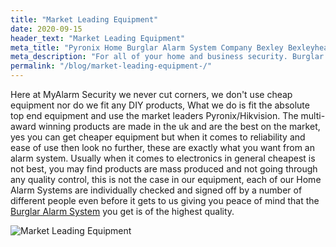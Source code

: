 ```yaml
---
title: "Market Leading Equipment"
date: 2020-09-15
header_text: "Market Leading Equipment"
meta_title: "Pyronix Home Burglar Alarm System Company Bexley Bexleyheath - My Alarm Security"
meta_description: "For all of your home and business security. Burglar Alarm Servicing, Burglar Alarm Installation, Alarm Battery and CCTV. Call 020 8302 4065 or email us."
permalink: "/blog/market-leading-equipment-/"
---
```


Here at MyAlarm Security we never cut corners, we don\'t use cheap equipment nor do we fit any DIY products, What we do is fit the absolute top end equipment and use the market leaders Pyronix/Hikvision. The multi-award winning products are made in the uk and are the best on the market, yes you can get cheaper equipment but when it comes to reliability and ease of use then look no further, these are exactly what you want from an alarm system. Usually when it comes to electronics in general cheapest is not best, you may find products are mass produced and not going through any quality control, this is not the case in our equipment, each of our Home Alarm Systems are individually checked and signed off by a number of different people even before it gets to us giving you peace of mind that the [Burglar Alarm System](/categories/burglar-alarms/) you get is of the highest quality.

![Market Leading Equipment](https://res.cloudinary.com/kbs/image/upload/vbmv2bqzbmolfx7k9uip.jpg)